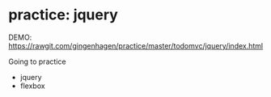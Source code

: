 # practice: jquery

DEMO: https://rawgit.com/gingenhagen/practice/master/todomvc/jquery/index.html

Going to practice
* jquery
* flexbox
